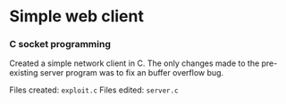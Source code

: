 # Simple web client
### C socket programming

Created a simple network client in C. The only changes made to the pre-existing server program was to fix an buffer overflow bug.

Files created: <code>exploit.c</code>
Files edited: <code>server.c</code>

